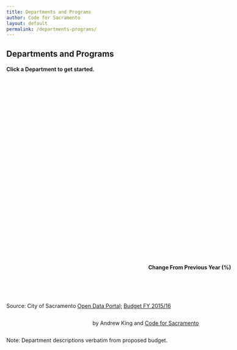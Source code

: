 ```yaml
---
title: Departments and Programs
author: Code for Sacramento
layout: default
permalink: /departments-programs/
---
```


## Departments and Programs

#### Click a Department to get started.

<style>


#chart {
  width: 960px;
  height: 460px;
  margin: 1px auto;
  position: relative;
  pointer-events: all;
}

#legend {
    width: 960px;
    height: 20px;
    margin: 25px auto;
    position: relative;
}



text {
  pointer-events: all;
}

.alignleft {
	float: left;
}
.alignright {
	float: right;
}

.grandparent text {
  font-weight: bold;
  font-size: 22px;
}

rect {
  stroke: #fff;
  stroke-width: 1.5px;
}

rect.parent,
.grandparent rect {
  stroke-width: 1.5px;
}

.grandparent rect {
  fill: #bbb;
  text-align: center;
}

.grandparent:hover rect {
  fill: #f0f0f0;
}

.children rect.parent,
.grandparent rect {
  cursor: pointer;
}

.children rect.child {
  opacity: 1;
}

.children rect.parent {
	opacity: 1;
}

.children:hover rect.child {
  opacity: 1;
  stroke-width: 1.5px;
}

.children:hover rect.parent {
  opacity: .5;
}

.legend rect {
  stroke-width: 0px;
}

.legend text {
  text-anchor: middle;
  font-size: 13px;
  fill: black;
}

.textdiv { /* text in the boxes */
	font-size: 16px;
	padding: 5px;
}

div.tooltip {
  position: absolute;
  text-align: center;
  width: 500px;
  height: 285px;
  line-height: 18px;
  padding: 2px;
  font-size: 14px;
  font-weight: normal;
  background: rgba(0, 0, 0, 0.8);
  border: 1px;
  border-radius: 8px;
  color: rgba(255, 255, 255, .95);
  pointer-events: none;
}

</style>

<!-- <h1> <center> City of Sacramento Budget 2015/16 </center></h1> -->

<p id="chart">

<h3 style="font-weight: bold"><center></center></h3>
<h4 style="width: 960px"><center> Change From Previous Year (%) </center></h4>
<div id="legend"></div>
<div id="footer">
<p class="alignleft"> Source: City of Sacramento <a href="http://data.cityofsacramento.org"> Open Data Portal;</a> <a href="http://www.cityofsacramento.org/Finance/Budget/Documents/Approved-Budget2015-16"> Budget FY 2015/16 </a> </p>
<p class="alignright"> <span style="font-size: 14px"> by Andrew King and <a href="http://codeforsacramento.org/"> Code for Sacramento </a></span></p>
<div style="clear: both;"></div>
<p class="alignleft"> Note: Department descriptions verbatim from proposed budget.</p>
</div>
<!-- <link rel="stylesheet" href="//maxcdn.bootstrapcdn.com/font-awesome/4.3.0/css/font-awesome.min.css"> -->
<!-- <script src="http://d3js.org/d3.v3.min.js"></script> -->
<script>

var dollarformat = d3.format("$0,000")
var pctformat = d3.format("00.0%")

var margin = {top: 40, right: 0, bottom: 0, left: 0},
    width = 960,
    height = 460 - margin.top - margin.bottom,
    formatNumber = d3.format(",d"),
	formatLegend = d3.format(",%"),
    colorDomain = [-5000, -500, -20, -5, 0, 5, 20, 500, 5000],
    colorRange = ["#67001f", "#b2182b", "#d6604d", "#f4a582", "#f7f7f7", "#92c5de", "#4393c3", "#2166ac", "#053061"],
    transitioning;

var x = d3.scale.linear()
    .domain([0, width])
    .range([0, width]);

var y = d3.scale.linear()
    .domain([0, height])
    .range([0, height]);

var color = d3.scale.linear()
    .domain(colorDomain)
    .range(colorRange);

var treemap = d3.layout.treemap()
    .value(function(d) {return d.amount2016})
    .children(function(d, depth) { return depth ? null : d._children; })
    .sort(function(a, b) { console.log(a.amount2016); return a.amount2016 - b.amount2016; })
    .ratio(height / width * 0.5 * (1 + Math.sqrt(5)))
    .round(false);

/////////////
/// LEGEND //
/////////////
var legend = d3.select("#legend").append("svg")
  .attr("width", width + margin.left + margin.right)
  .attr("height", 40)
  .attr('class', 'legend')
  .attr("x", 12)
  .style("margin-left", 215)
  .selectAll("g")
      .data([0,2,4,6,8,10,12])
      .enter()
	  .append('g');



function colorIncrements(d){
		    return (30)/12*d + -15;
		}

legend.append("rect")
    .attr("x", function(d){return margin.left + d * 40})
    .attr("y", 0)
    .attr("fill", function(d) {return color(colorIncrements(d))})
    .attr('width', '40px')
    .attr('height', '8px')


legend.append("text")
        .text(function(d){return formatLegend(colorIncrements(d)/100)})
        .attr('y', 30)
        .attr('x', function(d){return margin.left + d * 40 + 20});

/// END LEGEND ///

var svg = d3.select("#chart").append("svg")
    .attr("width", width + margin.left + margin.right)
    .attr("height", height + margin.bottom + margin.top)
    .style("margin-left", -margin.left + "px")
    .style("margin.right", -margin.right + "px")
  .append("g")
    .attr("transform", "translate(" + margin.left + "," + margin.top + ")")
    .style("shape-rendering", "crispEdges");

var div = d3.select("#chart").append("div")
    .attr("class", "tooltip")
    .style("opacity", 0);

var grandparent = svg.append("g")
    .attr("class", "grandparent");

grandparent.append("rect")
    .attr("y", -margin.top)
    .attr("width", width)
    .attr("height", margin.top);

grandparent.append("text")
    .attr("x", 6)
    .attr("y", 10 - margin.top)
    .attr("dy", ".75em");



//////////////////
/// Second chart
//////////////////
var lgsize=100
var smsize=50


d3.json("/data/sacbudget_v2.json", function(root) {
  initialize(root);
  accumulate(root);
  accum2(root);
  layout(root);
  display(root);

  function initialize(root) {
    root.x = root.y = 0;
    root.dx = width;
    root.dy = height;
    root.depth = 0;
  }

  // Aggregate the values for internal nodes. This is normally done by the
  // treemap layout, but not here because of our custom implementation.
  // We also take a snapshot of the original children (_children) to avoid
  // the children being overwritten when when layout is computed.
  function accumulate(d) {
     console.log(d.amount2016);
    return (d._children = d.children)
        ? d.amount2016 = d.children.reduce(function(p, v) { return p + accumulate(v); }, 0)
        : d.amount2016;
  }

  function accum2(d) {
     console.log(d.amount2015);
    return (d._children = d.children)
        ? d.amount2015 = d.children.reduce(function(p, v) { return p + accum2(v); }, 0)
        : d.amount2015;
  }

  // Compute the treemap layout recursively such that each group of siblings
  // uses the same size (1×1) rather than the dimensions of the parent cell.
  // This optimizes the layout for the current zoom state. Note that a wrapper
  // object is created for the parent node for each group of siblings so that
  // the parent’s dimensions are not discarded as we recurse. Since each group
  // of sibling was laid out in 1×1, we must rescale to fit using absolute
  // coordinates. This lets us use a viewport to zoom.


  function layout(d) {
    if (d._children) {
      treemap.nodes({_children: d._children});
      d._children.forEach(function(c) {
        c.x = d.x + c.x * d.dx;
        c.y = d.y + c.y * d.dy;
        c.dx *= d.dx;
        c.dy *= d.dy;
        c.parent = d;
        layout(c);
      });
    }
  }

  function display(d) {

	// filter
    //var data=d._children.filter(function(d) { return d.amount2016 >= 20000000; });

	//added for small box

    grandparent
        .datum(d.parent)
        .on("click", transition_out)
      .select("text")
        .text(name(d));

    var g1 = svg.insert("g", ".grandparent")
        .datum(d)
        .attr("class", "depth");

    var g = g1.selectAll("g")
        .data(d._children)
      .enter().append("g");

    g.filter(function(d) { return d._children; })
        .classed("children", true)
        .on("click", transition_in);

//

	   g.on("mouseover", function(d) {
	      div.transition().duration(50)
	      .style("opacity", 1)
		  .style("height", (d.desc!=null ? (Math.ceil(d.desc.length/75)*19+107) + "px" : "107px"))
	      div.html("<br/>"+d.name + "<br/> <br/>" + "2015/16 (Proposed) :     " + dollarformat(d.amount2016) + " <br/> 2014/15 (Actual) :     " + dollarformat(d.amount2015) +"<br/> <br/>"+(d.desc!=null ? d.desc : ""))
	      .style("left", Math.max(Math.min((d3.event.pageX - 350),430),20) + "px")
		  .style("top", Math.min((d3.event.pageY-70),200) + "px");
	    })
	    .on("mouseout", function() {
	      div.transition().duration(50)
	      .style("opacity", 0);
	    })
    g.append("rect")
        .attr("class", "parent")
        .call(rect)
      .append("title")
        .text(function(d) { return formatNumber(d.amount2016); });


    g.append("foreignObject")
		.call(rect)
		.attr("class","foreignobj")
		.append("xhtml:div")
        .attr("dy", ".75em")
        .html(function(d) { return d.name + ": " + dollarformat(d.amount2016); })
		.attr("class","textdiv"); //textdiv class allows us to style the text easily with CSS


    function transition_in(d) {
      if (transitioning || !d) return;
      transitioning = true;

	  arrow=grandparent.append("text")		// append arrow
	  	.attr('font-family', 'FontAwesome')
	  	.attr("class", "svg-icon")
	      .attr("x", 915)
	      .attr("y", 25 - margin.top)
	  	.text("\uF106")
	  	.style("opacity", 0);
	  arrow.transition().duration(500)		// fade in arrow
		.style("opacity", 1)

	  g.selectAll(".child")
	      .data(function(d) { return d.parent._children || [d]; })
	    .enter().append("rect")
	      .attr("class", "child")
		  .call(rect);

      var g2 = display(d),
          t1 = g1.transition().duration(750),
          t2 = g2.transition().duration(750);

      // Update the domain only after entering new elements.
      x.domain([d.x, d.x + d.dx]);
      y.domain([d.y, d.y + d.dy]);

      // Enable anti-aliasing during the transition.
      svg.style("shape-rendering", null);

      // Draw child nodes on top of parent nodes.
      svg.selectAll(".depth").sort(function(a, b) { return a.depth - b.depth; });

      // Fade-in entering text.
	  g2.selectAll(".textdiv").style("color", "rgba(0, 0, 0, 0)"); /* added */

      // Transition to the new view.
      t1.selectAll("rect").call(rect);
      t2.selectAll("rect").call(rect);


	  t1.selectAll(".textdiv").style("display", "block"); /* added */
	  t2.selectAll(".textdiv").style("display", "block"); /* added */
	  g2.transition().delay(650).duration(100).selectAll(".textdiv").style("color", "rgba(0, 0, 0, 1)"); /* added */
	  t1.selectAll(".foreignobj").call(foreign); /* added */
	  t2.selectAll(".foreignobj").call(foreign); /* added */

      // Remove the old node when the transition is finished.
      t1.remove().each("end", function() {
        svg.style("shape-rendering", "crispEdges");
        transitioning = false;
      });
    }


    function transition_out(d) {
      if (transitioning || !d) return;
      transitioning = true;

      var g2 = display(d),
          t1 = g1.transition().duration(750),
          t2 = g2.transition().duration(750);

      // Update the domain only after entering new elements.
      x.domain([d.x, d.x + d.dx]);
      y.domain([d.y, d.y + d.dy]);

      // Enable anti-aliasing during the transition.
      svg.style("shape-rendering", null);

      // Draw child nodes on top of parent nodes.
      svg.selectAll(".depth").sort(function(a, b) { return a.depth - b.depth; });

      // Fade-in entering text.
	  g2.selectAll(".textdiv").style("color", "rgba(0, 0, 0, 0)"); /* added */

      // Transition to the new view.
      t1.selectAll("rect").call(rect);
      t2.selectAll("rect").call(rect);

	  t1.selectAll(".textdiv").style("display", "block"); /* added */
	  t2.selectAll(".textdiv").style("display", "block"); /* added */
	  g2.transition().delay(650).duration(100).selectAll(".textdiv").style("color", "rgba(0, 0, 0, 1)"); /* added */
	  t1.selectAll(".foreignobj").call(foreign); /* added */
	  t2.selectAll(".foreignobj").call(foreign); /* added */

      // Remove the old node when the transition is finished.
      t1.remove().each("end", function() {
        svg.style("shape-rendering", "crispEdges");
        transitioning = false;
      });
    }

    return g;
  }

  function rect(rect) {
    rect.attr("x", function(d) { return x(d.x); })
       .attr("y", function(d) { return y(d.y); })
       .attr("width", function(d) { return x(d.x + d.dx) - x(d.x); })
	   .attr("height", function(d) { return y(d.y + d.dy) - y(d.y); })
	   .attr("fill", function(d){return isNaN((parseFloat(d.amount2016)/parseFloat(d.amount2015)-1)*100) ? color(0) : color((parseFloat(d.amount2016)/parseFloat(d.amount2015)-1)*100);});
  }


  function foreign(foreign){ /* added */
		foreign.attr("x", function(d) { return x(d.x); })
		.attr("y", function(d) { return y(d.y); })
		.attr("width", function(d) { return x(d.x + d.dx) - x(d.x); })
		.attr("height", function(d) { return y(d.y + d.dy) - y(d.y); });
  }

  function name(d) {
    return d.parent
        ? d.name + ": "+ dollarformat(d.amount2016)
        : d.name + ": "+ dollarformat(d.amount2016);
  }
});
</script>
